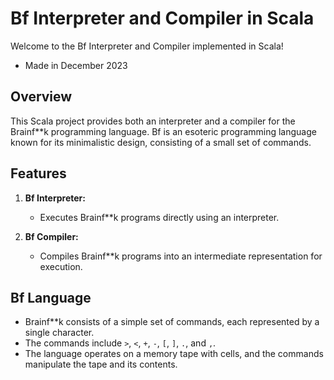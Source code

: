# Bf Interpreter and Compiler in Scala

Welcome to the Bf Interpreter and Compiler implemented in Scala!
- Made in December 2023

## Overview

This Scala project provides both an interpreter and a compiler for the Brainf**k programming language. Bf is an esoteric programming language known for its minimalistic design, consisting of a small set of commands.

## Features

1. **Bf Interpreter:**
   - Executes Brainf**k programs directly using an interpreter.

2. **Bf Compiler:**
   - Compiles Brainf**k programs into an intermediate representation for execution.

## Bf Language

- Brainf**k consists of a simple set of commands, each represented by a single character.
- The commands include `>`, `<`, `+`, `-`, `[`, `]`, `.`, and `,`.
- The language operates on a memory tape with cells, and the commands manipulate the tape and its contents.

    
